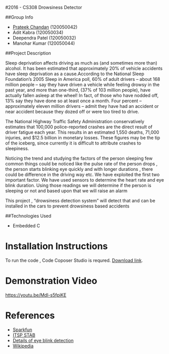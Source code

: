 #2016 - CS308 Drowsiness Detector 

 
##Group Info
 
+   [Prateek Chandan](http://prtaeekchandan.in) (120050042)
+   Adit Kabra (120050034)
+	Deependra Patel (120050032)
+ 	Manohar Kumar (120050044)
 
 
##Project Description 

 
Sleep deprivation affects driving as much as (and sometimes more than) alcohol. It has been estimated that approximately 20% of vehicle accidents have sleep deprivation as a cause.According to the National Sleep Foundation’s 2005 Sleep in America poll, 60% of adult drivers – about 168 million people – say they have driven a vehicle while feeling drowsy in the past year, and more than one-third, (37% of 103 million people), have actually fallen asleep at the wheel! In fact, of those who have nodded off, 13% say they have done so at least once a month. Four percent – approximately eleven million drivers – admit they have had an accident or near accident because they dozed off or were too tired to drive.

The National Highway Traffic Safety Administration conservatively estimates that 100,000 police-reported crashes are the direct result of driver fatigue each year. This results in an estimated 1,550 deaths, 71,000 injuries, and $12.5 billion in monetary losses. These figures may be the tip of the iceberg, since currently it is difficult to attribute crashes to sleepiness.

Noticing the trend and studying the factors of the person sleeping few common things could be noticed like the pulse rate of the person drops , the person starts blinking eye quickly and with longer durations , there could be difference in the driving way etc. We have exploited the first two important factor. We have used sensors to determine the heart rate and eye blink duration. Using those readings we will determine if the person is sleeping or not and based upon that we will raise an alarm

This project , “drowsiness detection system” will detect that and can be installed in the cars to prevent drowsiness based accidents
  
 
##Technologies Used 

 
+   Embedded C 
    
 
 
Installation Instructions 
========================= 
 
To run the code , Code Coposer Studio is requred. [Download link](https://www.cse.iitb.ac.in/~erts/html_pages/Resources/CCS-installer/).
 
 
Demonstration Video 
=========================  
https://youtu.be/Mdl-s5fpiKE

References 
=========== 
 

 
+ [Sparkfun](https://www.sparkfun.com/products/11574) 
+ [ITSP STAB](https://stab-iitb.org/itsprandomap/documentation?id=105) 
+ [Details of eye blink detection](http://archfaci.jamanetwork.com/article.aspx?articleID=1852985)
+ [Wikipedia](https://en.wikipedia.org/wiki/Driver_drowsiness_detection)

